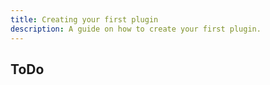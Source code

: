 ```yaml
---
title: Creating your first plugin
description: A guide on how to create your first plugin.
---
```


## ToDo
